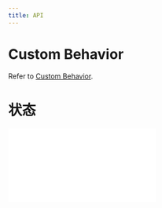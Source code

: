 ```yaml
---
title: API
---
```


# Custom Behavior

Refer to [Custom Behavior](/en/docs/manual/middle/states/custom-behavior).

# 状态

<embed src="@/docs/api/graphFunc/state.en.md"></embed>
